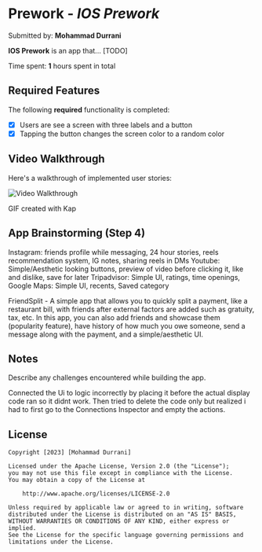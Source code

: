 # Prework - *IOS Prework*

Submitted by: **Mohammad Durrani**

**IOS Prework** is an app that... [TODO] 

Time spent: **1** hours spent in total

## Required Features

The following **required** functionality is completed:

- [x] Users are see a screen with three labels and a button
- [x] Tapping the button changes the screen color to a random color
 
## Video Walkthrough

Here's a walkthrough of implemented user stories:

<img src='https://imgur.com/a/vukwy5z' title='Video Walkthrough' width='' alt='Video Walkthrough' />

<!-- Replace this with whatever GIF tool you used! -->
GIF created with Kap  
<!-- Recommended tools:
[Kap](https://getkap.co/) for macOS
[ScreenToGif](https://www.screentogif.com/) for Windows
[peek](https://github.com/phw/peek) for Linux. -->

## App Brainstorming (Step 4)

Instagram: friends profile while messaging, 24 hour stories, reels recommendation system, IG notes, sharing reels in DMs
Youtube: Simple/Aesthetic looking buttons, preview of video before clicking it, like and dislike, save for later
Tripadvisor: Simple UI, ratings, time openings, 
Google Maps: Simple UI, recents, Saved category

FriendSplit - A simple app that allows you to quickly split a payment, like a restaurant bill, with friends after external factors are added such as gratuity, tax, etc. In this app, you can also add friends and showcase them (popularity feature), have history of how much you owe someone, send a message along with the payment, and a simple/aesthetic UI.



## Notes

Describe any challenges encountered while building the app.

Connected the Ui to logic incorrectly by placing it before the actual display code ran so it didnt work. Then tried to delete the code only but realized i had to first go to the Connections Inspector and empty the actions. 

## License

    Copyright [2023] [Mohammad Durrani]

    Licensed under the Apache License, Version 2.0 (the "License");
    you may not use this file except in compliance with the License.
    You may obtain a copy of the License at

        http://www.apache.org/licenses/LICENSE-2.0

    Unless required by applicable law or agreed to in writing, software
    distributed under the License is distributed on an "AS IS" BASIS,
    WITHOUT WARRANTIES OR CONDITIONS OF ANY KIND, either express or implied.
    See the License for the specific language governing permissions and
    limitations under the License.
